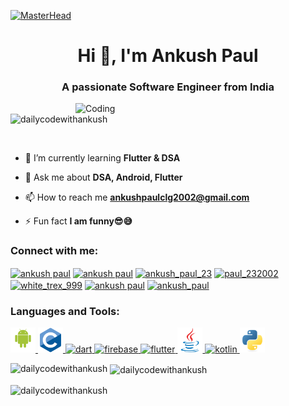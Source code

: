 [![MasterHead](https://1.bp.blogspot.com/-7A4WynwLsMw/XbBpCXG8fHI/AAAAAAAAMt4/uOa1bpLskYgrwGbllhSu2SDj_Mig8SXJQCLcBGAsYHQ/s1600/2000_600px.gif)](https://rishavchanda.io)
<h1 align="center">Hi 👋, I'm Ankush Paul</h1>
<h3 align="center">A passionate Software Engineer from India</h3>
<img align="right" alt="Coding" width="400" src="https://media0.giphy.com/media/qgQUggAC3Pfv687qPC/giphy.gif">

<p align="left"> <img src="https://komarev.com/ghpvc/?username=dailycodewithankush&label=Profile%20views&color=0e75b6&style=flat" alt="dailycodewithankush" /> </p>

<p align="left"> <a href="https://twitter.com/" target="blank"><img src="https://img.shields.io/twitter/follow/?logo=twitter&style=for-the-badge" alt="" /></a> </p>

- 🌱 I’m currently learning **Flutter & DSA**

- 💬 Ask me about **DSA, Android, Flutter**

- 📫 How to reach me **ankushpaulclg2002@gmail.com**

- ⚡ Fun fact **I am funny😎😅**

<h3 align="left">Connect with me:</h3>
<p align="left">
<a href="https://linkedin.com/in/ankush paul" target="blank"><img align="center" src="https://raw.githubusercontent.com/rahuldkjain/github-profile-readme-generator/master/src/images/icons/Social/linked-in-alt.svg" alt="ankush paul" height="30" width="40" /></a>
<a href="https://fb.com/ankush paul" target="blank"><img align="center" src="https://raw.githubusercontent.com/rahuldkjain/github-profile-readme-generator/master/src/images/icons/Social/facebook.svg" alt="ankush paul" height="30" width="40" /></a>
<a href="https://instagram.com/ankush_paul_23" target="blank"><img align="center" src="https://raw.githubusercontent.com/rahuldkjain/github-profile-readme-generator/master/src/images/icons/Social/instagram.svg" alt="ankush_paul_23" height="30" width="40" /></a>
<a href="https://www.codechef.com/users/paul_232002" target="blank"><img align="center" src="https://cdn.jsdelivr.net/npm/simple-icons@3.1.0/icons/codechef.svg" alt="paul_232002" height="30" width="40" /></a>
<a href="https://www.hackerrank.com/white_trex_999" target="blank"><img align="center" src="https://raw.githubusercontent.com/rahuldkjain/github-profile-readme-generator/master/src/images/icons/Social/hackerrank.svg" alt="white_trex_999" height="30" width="40" /></a>
<a href="https://www.leetcode.com/ankush paul" target="blank"><img align="center" src="https://raw.githubusercontent.com/rahuldkjain/github-profile-readme-generator/master/src/images/icons/Social/leet-code.svg" alt="ankush paul" height="30" width="40" /></a>
<a href="https://auth.geeksforgeeks.org/user/ankush_paul" target="blank"><img align="center" src="https://raw.githubusercontent.com/rahuldkjain/github-profile-readme-generator/master/src/images/icons/Social/geeks-for-geeks.svg" alt="ankush_paul" height="30" width="40" /></a>
</p>

<h3 align="left">Languages and Tools:</h3>
<p align="left"> <a href="https://developer.android.com" target="_blank" rel="noreferrer"> <img src="https://raw.githubusercontent.com/devicons/devicon/master/icons/android/android-original-wordmark.svg" alt="android" width="40" height="40"/> </a> <a href="https://www.cprogramming.com/" target="_blank" rel="noreferrer"> <img src="https://raw.githubusercontent.com/devicons/devicon/master/icons/c/c-original.svg" alt="c" width="40" height="40"/> </a> <a href="https://dart.dev" target="_blank" rel="noreferrer"> <img src="https://www.vectorlogo.zone/logos/dartlang/dartlang-icon.svg" alt="dart" width="40" height="40"/> </a> <a href="https://firebase.google.com/" target="_blank" rel="noreferrer"> <img src="https://www.vectorlogo.zone/logos/firebase/firebase-icon.svg" alt="firebase" width="40" height="40"/> </a> <a href="https://flutter.dev" target="_blank" rel="noreferrer"> <img src="https://www.vectorlogo.zone/logos/flutterio/flutterio-icon.svg" alt="flutter" width="40" height="40"/> </a> <a href="https://www.java.com" target="_blank" rel="noreferrer"> <img src="https://raw.githubusercontent.com/devicons/devicon/master/icons/java/java-original.svg" alt="java" width="40" height="40"/> </a> <a href="https://kotlinlang.org" target="_blank" rel="noreferrer"> <img src="https://www.vectorlogo.zone/logos/kotlinlang/kotlinlang-icon.svg" alt="kotlin" width="40" height="40"/> </a> <a href="https://www.python.org" target="_blank" rel="noreferrer"> <img src="https://raw.githubusercontent.com/devicons/devicon/master/icons/python/python-original.svg" alt="python" width="40" height="40"/> </a> </p>

<p><img align="left" src="https://github-readme-stats.vercel.app/api/top-langs?username=dailycodewithankush&show_icons=true&locale=en&layout=compact&theme=tokyonight" alt="dailycodewithankush" /></p>

<p>&nbsp;<img align="center" src="https://github-readme-stats.vercel.app/api?username=dailycodewithankush&show_icons=true&locale=en&layout=compact&theme=tokyonight" alt="dailycodewithankush" /></p>

<p><img align="center" src="https://github-readme-streak-stats.herokuapp.com/?user=dailycodewithankush&&theme=tokyonight" alt="dailycodewithankush" /></p>
